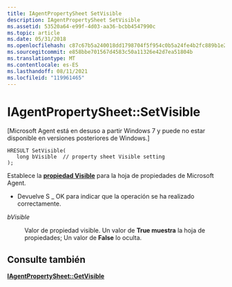 ```yaml
---
title: IAgentPropertySheet SetVisible
description: IAgentPropertySheet SetVisible
ms.assetid: 53520a64-e99f-4d03-aa36-bcbb4547990c
ms.topic: article
ms.date: 05/31/2018
ms.openlocfilehash: c87c67b5a240018dd1798704f5f954c0b5a24fe4b2fc889b1e2d79c892494652
ms.sourcegitcommit: e858bbe701567d4583c50a11326e42d7ea51804b
ms.translationtype: MT
ms.contentlocale: es-ES
ms.lasthandoff: 08/11/2021
ms.locfileid: "119961465"
---
```

# <a name="iagentpropertysheetsetvisible"></a>IAgentPropertySheet::SetVisible

\[Microsoft Agent está en desuso a partir Windows 7 y puede no estar disponible en versiones posteriores de Windows.\]

``` syntax
HRESULT SetVisible(
   long bVisible  // property sheet Visible setting 
);
```

Establece la [**propiedad Visible**](visible-property.md) para la hoja de propiedades de Microsoft Agent.

-   Devuelve S \_ OK para indicar que la operación se ha realizado correctamente.

<dl> <dt>

<span id="bVisible"></span><span id="bvisible"></span><span id="BVISIBLE"></span>*bVisible*
</dt> <dd>

Valor de propiedad visible. Un valor de **True muestra** la hoja de propiedades; Un valor de **False** lo oculta.

</dd> </dl>

## <a name="see-also"></a>Consulte también

[**IAgentPropertySheet::GetVisible**](iagentpropertysheet--getvisible.md)


 

 




